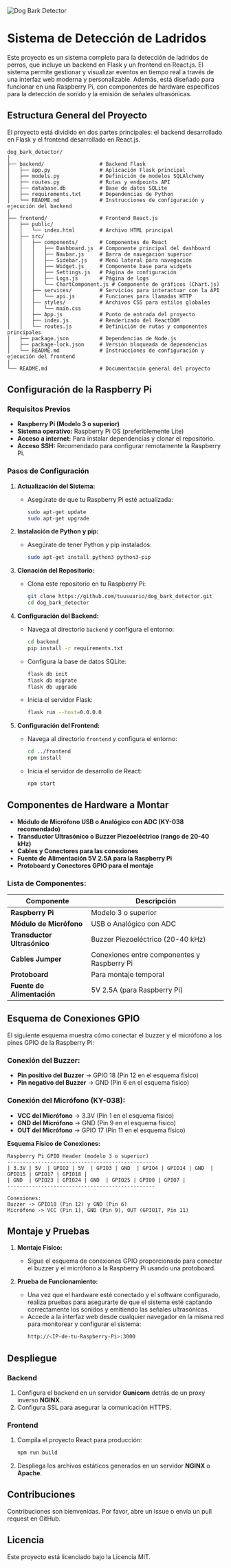 ![Dog Bark Detector](assets/dog_bark_detector.png)
# Sistema de Detección de Ladridos

Este proyecto es un sistema completo para la detección de ladridos de perros, que incluye un backend en Flask y un frontend en React.js. El sistema permite gestionar y visualizar eventos en tiempo real a través de una interfaz web moderna y personalizable. Además, está diseñado para funcionar en una Raspberry Pi, con componentes de hardware específicos para la detección de sonido y la emisión de señales ultrasónicas.

## Estructura General del Proyecto

El proyecto está dividido en dos partes principales: el backend desarrollado en Flask y el frontend desarrollado en React.js.

```
dog_bark_detector/
│
├── backend/                  # Backend Flask
│   ├── app.py                # Aplicación Flask principal
│   ├── models.py             # Definición de modelos SQLAlchemy
│   ├── routes.py             # Rutas y endpoints API
│   ├── database.db           # Base de datos SQLite
│   ├── requirements.txt      # Dependencias de Python
│   └── README.md             # Instrucciones de configuración y ejecución del backend
│
├── frontend/                 # Frontend React.js
│   ├── public/
│   │   └── index.html        # Archivo HTML principal
│   ├── src/
│   │   ├── components/       # Componentes de React
│   │   │   ├── Dashboard.js  # Componente principal del dashboard
│   │   │   ├── Navbar.js     # Barra de navegación superior
│   │   │   ├── Sidebar.js    # Menú lateral para navegación
│   │   │   ├── Widget.js     # Componente base para widgets
│   │   │   ├── Settings.js   # Página de configuración
│   │   │   ├── Logs.js       # Página de logs
│   │   │   └── ChartComponent.js # Componente de gráficos (Chart.js)
│   │   ├── services/         # Servicios para interactuar con la API
│   │   │   └── api.js        # Funciones para llamadas HTTP
│   │   ├── styles/           # Archivos CSS para estilos globales
│   │   │   └── main.css
│   │   ├── App.js            # Punto de entrada del proyecto
│   │   ├── index.js          # Renderizado del ReactDOM
│   │   └── routes.js         # Definición de rutas y componentes principales
│   ├── package.json          # Dependencias de Node.js
│   ├── package-lock.json     # Versión bloqueada de dependencias
│   └── README.md             # Instrucciones de configuración y ejecución del frontend
│
└── README.md                 # Documentación general del proyecto
```

## Configuración de la Raspberry Pi

### Requisitos Previos

- **Raspberry Pi (Modelo 3 o superior)**
- **Sistema operativo:** Raspberry Pi OS (preferiblemente Lite)
- **Acceso a internet:** Para instalar dependencias y clonar el repositorio.
- **Acceso SSH:** Recomendado para configurar remotamente la Raspberry Pi.
  
### Pasos de Configuración

1. **Actualización del Sistema:**
   - Asegúrate de que tu Raspberry Pi esté actualizada:
     ```bash
     sudo apt-get update
     sudo apt-get upgrade
     ```

2. **Instalación de Python y pip:**
   - Asegúrate de tener Python y pip instalados:
     ```bash
     sudo apt-get install python3 python3-pip
     ```

3. **Clonación del Repositorio:**
   - Clona este repositorio en tu Raspberry Pi:
     ```bash
     git clone https://github.com/tuusuario/dog_bark_detector.git
     cd dog_bark_detector
     ```

4. **Configuración del Backend:**
   - Navega al directorio `backend` y configura el entorno:
     ```bash
     cd backend
     pip install -r requirements.txt
     ```
   - Configura la base de datos SQLite:
     ```bash
     flask db init
     flask db migrate
     flask db upgrade
     ```
   - Inicia el servidor Flask:
     ```bash
     flask run --host=0.0.0.0
     ```

5. **Configuración del Frontend:**
   - Navega al directorio `frontend` y configura el entorno:
     ```bash
     cd ../frontend
     npm install
     ```
   - Inicia el servidor de desarrollo de React:
     ```bash
     npm start
     ```

## Componentes de Hardware a Montar

- **Módulo de Micrófono USB o Analógico con ADC (KY-038 recomendado)**
- **Transductor Ultrasónico o Buzzer Piezoeléctrico (rango de 20-40 kHz)**
- **Cables y Conectores para las conexiones**
- **Fuente de Alimentación 5V 2.5A para la Raspberry Pi**
- **Protoboard y Conectores GPIO para el montaje**

### Lista de Componentes:

| Componente                 | Descripción                                      |
|----------------------------|--------------------------------------------------|
| **Raspberry Pi**           | Modelo 3 o superior                              |
| **Módulo de Micrófono**    | USB o Analógico con ADC                          |
| **Transductor Ultrasónico**| Buzzer Piezoeléctrico (20-40 kHz)                |
| **Cables Jumper**          | Conexiones entre componentes y Raspberry Pi      |
| **Protoboard**             | Para montaje temporal                            |
| **Fuente de Alimentación** | 5V 2.5A (para Raspberry Pi)                      |


## Esquema de Conexiones GPIO

El siguiente esquema muestra cómo conectar el buzzer y el micrófono a los pines GPIO de la Raspberry Pi:

### Conexión del Buzzer:

- **Pin positivo del Buzzer** -> GPIO 18 (Pin 12 en el esquema físico)
- **Pin negativo del Buzzer** -> GND (Pin 6 en el esquema físico)

### Conexión del Micrófono (KY-038):

- **VCC del Micrófono** -> 3.3V (Pin 1 en el esquema físico)
- **GND del Micrófono** -> GND (Pin 9 en el esquema físico)
- **OUT del Micrófono** -> GPIO 17 (Pin 11 en el esquema físico)

**Esquema Físico de Conexiones:**

```plaintext
Raspberry Pi GPIO Header (modelo 3 o superior)
------------------------------------------------
| 3.3V | 5V  | GPIO2 | 5V  | GPIO3 | GND  | GPIO4 | GPIO14 | GND  | GPIO15 | GPIO17 | GPIO18 |
| GND  | GPIO23 | GPIO24 | GND  | GPIO25 | GPIO8 | GPIO7 |
------------------------------------------------

Conexiones:
Buzzer -> GPIO18 (Pin 12) y GND (Pin 6)
Micrófono -> VCC (Pin 1), GND (Pin 9), OUT (GPIO17, Pin 11)
```

## Montaje y Pruebas

1. **Montaje Físico:**
   - Sigue el esquema de conexiones GPIO proporcionado para conectar el buzzer y el micrófono a la Raspberry Pi usando una protoboard.

2. **Prueba de Funcionamiento:**
   - Una vez que el hardware esté conectado y el software configurado, realiza pruebas para asegurarte de que el sistema esté captando correctamente los sonidos y emitiendo las señales ultrasónicas.
   - Accede a la interfaz web desde cualquier navegador en la misma red para monitorear y configurar el sistema:
     ```bash
     http://<IP-de-tu-Raspberry-Pi>:3000
     ```

## Despliegue

### Backend

1. Configura el backend en un servidor **Gunicorn** detrás de un proxy inverso **NGINX**.
2. Configura SSL para asegurar la comunicación HTTPS.

### Frontend

1. Compila el proyecto React para producción:
    ```bash
    npm run build
    ```
2. Despliega los archivos estáticos generados en un servidor **NGINX** o **Apache**.

## Contribuciones

Contribuciones son bienvenidas. Por favor, abre un issue o envía un pull request en GitHub.

## Licencia

Este proyecto está licenciado bajo la Licencia MIT.

